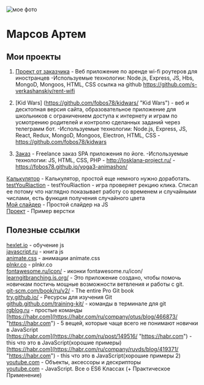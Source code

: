 ![мое фото](fobos78.github.io/Artem.jpg "мое фото")  
# Марсов Артем  

## Мои проекты  
1. [Проект от заказчика](https://rent-wifi.herokuapp.com/  "[rent-wifi.herokuapp.com") - Веб приложение по аренде wi-fi роутеров для иностранцев
-Используемые технологии: Node.js, Express, JS, Hbs, MongoD, Mongoos, HTML, CSS ссылка на github https://github.com/s-verkashanskiy/rent-wifi  

2. [Kid Wars] (https://github.com/fobos78/kidwars/  "Kid Wars") - веб и десктопная версия сайта, образовательное приложение для школьников с ограничением доступа к интернету и играм по усмотрению родителей и контролю сделанных заданий через телеграмм бот.
-Используемые технологии: Node.js, Express, JS, React, Redux, MongoD, Mongoos, Electron, HTML, CSS - https://github.com/fobos78/kidwars  

3. [Заказ](https://fobos78.github.io/yoga%20project%20adapt/ "проект") - Freelance заказ SPA приложения по йоге.
-Используемые технологии: JS, HTML, CSS, PHP - http://losklana-project.ru/ - https://fobos78.github.io/yoga3-animashon/  

[Калькулятор](https://fobos78.github.io/calculator/ "Калькулятор") - Калькулятор, простой еще немного нужно доработать.    
[testYouRiaction](https://fobos78.github.io/testYouRiaction/ "testYouRiaction") - testYouRiaction - игра проверяет рекцию клика. Списал ее потому что наглядно показывает работу со временем и случайными числами, есть функция получения случайного цвета  
[Мой слайдер](https://fobos78.github.io/slider_my "Мой слайдер") - Простой слайдер на JS    
[Проект](fobos78.github.io/project1/ "проект") - Пример верстки 


## Полезные ссылки  
[hexlet.io](https://ru.hexlet.io/ "js") - обучение js  
[javascript.ru](https://javascript.ru "js") - книга js  
[animate.css](https://daneden.github.io/animate.css/ "animate.css") - анимации animate.css  
[plnkr.co](https://plnkr.co/edit/?p=catalogue "plnkr.co") - plnkr.co  
[fontawesome.ru/icon/](https://fontawesome.ru/icon/angle-up/ "fontawesome.ru/icon/") - иконки fontawesome.ru/icon/   
[learngitbranching.js.org/](https://learngitbranching.js.org/ "learngitbranching.js.org/") - Это приложение создано, чтобы помочь новичкам постичь мощные возможности ветвления и работы с git.   
[git-scm.com/book/ru/v2/](https://git-scm.com/book/ru/v2/ "git-scm.com/book/ru/v2/") - The entire Pro Git book    
[try.github.io/](https://try.github.io/ "try.github.io/") - Ресурсы для изучения Git  
[github.github.com/training-kit/](https://github.github.com/training-kit/downloads/ru/github-git-cheat-sheet/ "github.github.com/training-kit/") - команды в терминале для git   
[rgblog.ru](http://rgblog.ru/page/git-dlja-chajnika-komandy-kotorye-pomogut-nachat-rabotu "rgblog.ru") - простые команды  
[https://habr.com](https://habr.com/ru/company/otus/blog/466873/ "https://habr.com") - 5 вещей, которые чаще всего не понимают новички в JavaScript  
[https://habr.com](https://habr.com/ru/post/149516/ "https://habr.com") - this что это в JavaScript(хорошие примеры)  
[https://habr.com](https://habr.com/ru/company/ruvds/blog/419371/ "https://habr.com") - this что это в JavaScript(хорошие примеры 2)  
[youtube.com](https://www.youtube.com/watch?v=z5h-iQSB6Dw&list=PLxxUfNXtNloQ-N1ydwmw7LdwMiSEO3CUp&index=7&t=0s "youtube.com") - Объекты, аксессоры и дескрипторы  
[youtube.com](https://www.youtube.com/watch?v=uLY9GXGMXaA "youtube.com") - JavaScript. Все о ES6 Классах (+ Практическое Применение)  

